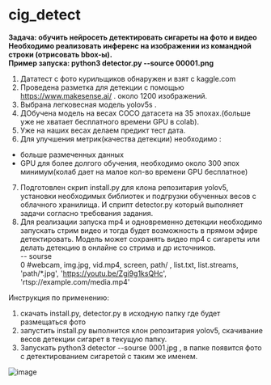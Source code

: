 # cig_detect
**Задача: обучить нейросеть детектировать сигареты на фото и видео**   
**Необходимо  реализовать инференс на изображении из командной строки (отрисовать
bbox-ы).   
Пример запуска: python3 detector.py --source 00001.png**

1. Дататест с фото курильщиков обнаружен и взят с kaggle.com    
2. Проведена разметка для детекции с помощью https://www.makesense.ai/ . около 1200 изображений.      
3. Выбрана легковесная модель yolov5s .       
4. ДОбучена модель на весах COCO датасета на 35 эпохах.(больше уже не хватает бесплатного времени GPU в colab).          
5. Уже на наших весах делаем предикт тест дата.        
6. Для улучшения метрик(качества детекции) необходимо :      
- больше размеченных данных
- GPU для более долгого обучения, необходимо около 300 эпох минимум(колаб дает на малое кол-во времени GPU бесплатное)
7. Подготовлен скрип install.py для клона репозитария yolov5, установки необходимых библиотек и подгрузки обученных весов с облачного хранилища.
И сприпт detector.py который выполняет задачи согласно требования задания.
8. Для реализации запуска mp4 и одновременно детекции необходимо запускать стрим видео и тогда будет возможность в прямом эфире детектировать.
  Модель может сохранять видео mp4 c сигареты или делать детекцию в онлайне со стрима и др источников.        
  -- sourse        
0 #webcam, img.jpg, vid.mp4,  screen,  path/ , list.txt, list.streams, 'path/*.jpg',     'https://youtu.be/Zgi9g1ksQHc',     'rtsp://example.com/media.mp4'     


Инструкция по применению:       
1. скачать install.py, detector.py  в исходную папку    где будет размещаться фото  
2. запустить install.py выполнится клон репозитария yolov5, скачивание весов детекции сигарет в текущую папку.     
3. Запускать  python3 detector --sourse 0001.jpg , в папке появится фото с детектированием сигаретой с таким же именем.



![image](https://github.com/ivan74rus/cig_detect/assets/117063726/918e0c56-9f5b-4131-a681-ced92175a596)
